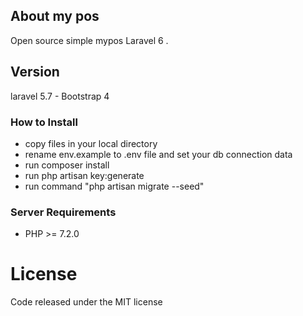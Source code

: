 


## About my pos
Open source simple mypos Laravel 6 .

## Version
laravel 5.7 - Bootstrap 4



### How to Install
 
 - copy files in your local directory
 - rename env.example to .env file and set your db connection data
 - run composer install
 - run php artisan key:generate
 - run command "php artisan migrate --seed"
 
   
### Server Requirements
 
- PHP >= 7.2.0


License
=======
Code released under the MIT license


